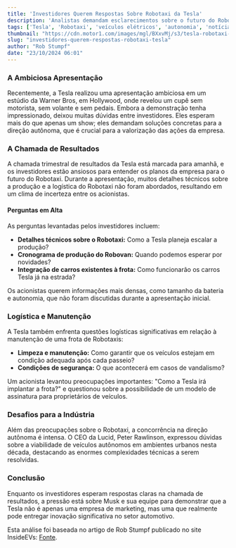 ```yaml
---
title: 'Investidores Querem Respostas Sobre Robotaxi da Tesla'
description: 'Analistas demandam esclarecimentos sobre o futuro do Robotaxi da Tesla após apresentação decepcionante.'
tags: ['Tesla', 'Robotaxi', 'veículos elétricos', 'autonomia', 'notícias']
thumbnail: "https://cdn.motor1.com/images/mgl/BXxvMj/s3/tesla-robotaxi-cm-hero.jpg"
slug: "investidores-querem-respostas-robotaxi-tesla"
author: "Rob Stumpf"
date: "23/10/2024 06:01"
---
```


### A Ambiciosa Apresentação

Recentemente, a Tesla realizou uma apresentação ambiciosa em um estúdio da Warner Bros, em Hollywood, onde revelou um cupê sem motorista, sem volante e sem pedais. Embora a demonstração tenha impressionado, deixou muitas dúvidas entre investidores. Eles esperam mais do que apenas um show; eles demandam soluções concretas para a direção autônoma, que é crucial para a valorização das ações da empresa.

### A Chamada de Resultados

A chamada trimestral de resultados da Tesla está marcada para amanhã, e os investidores estão ansiosos para entender os planos da empresa para o futuro do Robotaxi. Durante a apresentação, muitos detalhes técnicos sobre a produção e a logística do Robotaxi não foram abordados, resultando em um clima de incerteza entre os acionistas.

#### Perguntas em Alta

As perguntas levantadas pelos investidores incluem:

- **Detalhes técnicos sobre o Robotaxi:** Como a Tesla planeja escalar a produção?
- **Cronograma de produção do Robovan:** Quando podemos esperar por novidades?
- **Integração de carros existentes à frota:** Como funcionarão os carros Tesla já na estrada?

Os acionistas querem informações mais densas, como tamanho da bateria e autonomia, que não foram discutidas durante a apresentação inicial.

### Logística e Manutenção

A Tesla também enfrenta questões logísticas significativas em relação à manutenção de uma frota de Robotaxis:

- **Limpeza e manutenção:** Como garantir que os veículos estejam em condição adequada após cada passeio?
- **Condições de segurança:** O que acontecerá em casos de vandalismo?

Um acionista levantou preocupações importantes: "Como a Tesla irá implantar a frota?" e questionou sobre a possibilidade de um modelo de assinatura para proprietários de veículos.

### Desafios para a Indústria

Além das preocupações sobre o Robotaxi, a concorrência na direção autônoma é intensa. O CEO da Lucid, Peter Rawlinson, expressou dúvidas sobre a viabilidade de veículos autônomos em ambientes urbanos nesta década, destacando as enormes complexidades técnicas a serem resolvidas.

### Conclusão

Enquanto os investidores esperam respostas claras na chamada de resultados, a pressão está sobre Musk e sua equipe para demonstrar que a Tesla não é apenas uma empresa de marketing, mas uma que realmente pode entregar inovação significativa no setor automotivo.

Esta análise foi baseada no artigo de Rob Stumpf publicado no site InsideEVs: [Fonte](https://insideevs.com/news/738230/tesla-investors-robotaxi-results-day/).